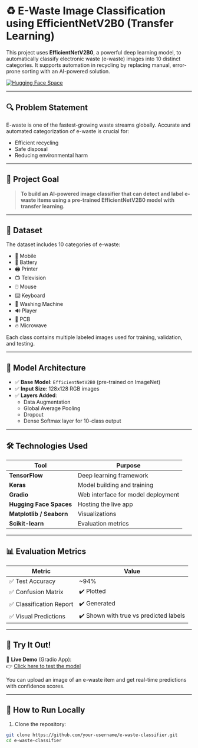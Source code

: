 # ♻️ E-Waste Image Classification using EfficientNetV2B0 (Transfer Learning)

This project uses **EfficientNetV2B0**, a powerful deep learning model, to automatically classify electronic waste (e-waste) images into 10 distinct categories. It supports automation in recycling by replacing manual, error-prone sorting with an AI-powered solution.

[![Hugging Face Space](https://img.shields.io/badge/Gradio-Live%20Demo-blue?logo=huggingface)](https://huggingface.co/spaces/Shivamjha09/e-waste-classifier)

---

## 🔍 Problem Statement

E-waste is one of the fastest-growing waste streams globally. Accurate and automated categorization of e-waste is crucial for:
- Efficient recycling
- Safe disposal
- Reducing environmental harm

---

## 🎯 Project Goal

> **To build an AI-powered image classifier that can detect and label e-waste items using a pre-trained EfficientNetV2B0 model with transfer learning.**

---

## 📂 Dataset

The dataset includes 10 categories of e-waste:

- 📱 Mobile
- 🔋 Battery
- 🖨️ Printer
- 📺 Television
- 🖱️ Mouse
- ⌨️ Keyboard
- 🧼 Washing Machine
- 🔊 Player
- 🔌 PCB
- 🔥 Microwave

Each class contains multiple labeled images used for training, validation, and testing.

---

## 🧠 Model Architecture

- ✅ **Base Model**: `EfficientNetV2B0` (pre-trained on ImageNet)
- ✅ **Input Size**: 128x128 RGB images
- ✅ **Layers Added**:
  - Data Augmentation
  - Global Average Pooling
  - Dropout
  - Dense Softmax layer for 10-class output

---

## 🛠️ Technologies Used

| Tool | Purpose |
|------|---------|
| **TensorFlow** | Deep learning framework |
| **Keras** | Model building and training |
| **Gradio** | Web interface for model deployment |
| **Hugging Face Spaces** | Hosting the live app |
| **Matplotlib / Seaborn** | Visualizations |
| **Scikit-learn** | Evaluation metrics |

---

## 📊 Evaluation Metrics

| Metric | Value |
|--------|-------|
| ✅ Test Accuracy | ~94% |
| ✅ Confusion Matrix | ✔️ Plotted |
| ✅ Classification Report | ✔️ Generated |
| ✅ Visual Predictions | ✔️ Shown with true vs predicted labels |

---

## 🧪 Try It Out!

🎯 **Live Demo** (Gradio App):  
👉 [Click here to test the model](https://huggingface.co/spaces/Shivamjha09/e-waste-classifier)

You can upload an image of an e-waste item and get real-time predictions with confidence scores.

---

## 🚀 How to Run Locally

1. Clone the repository:
```bash
git clone https://github.com/your-username/e-waste-classifier.git
cd e-waste-classifier
